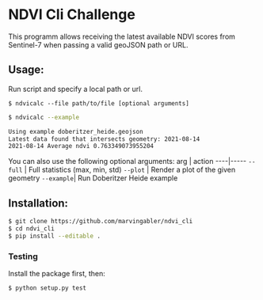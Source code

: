 # NDVI Cli Challenge

This programm allows receiving the latest available NDVI scores
from Sentinel-7 when passing a valid geoJSON path or URL.

## Usage:
Run script and specify a local path or url.

`$ ndvicalc --file path/to/file [optional arguments]`

```bash
$ ndvicalc --example

Using example doberitzer_heide.geojson
Latest data found that intersects geometry: 2021-08-14
2021-08-14 Average ndvi 0.763349073955204
```

You can also use the following optional arguments:
arg | action
----|-----
`--full` | Full statistics (max, min, std) 
`--plot` | Render a plot of the given geometry
`--example`| Run Doberitzer Heide example

## Installation:
```bash
$ git clone https://github.com/marvingabler/ndvi_cli
$ cd ndvi_cli
$ pip install --editable .
```

### Testing
Install the package first, then:
```
$ python setup.py test
```